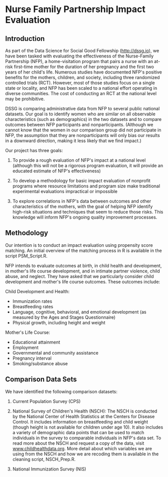 # Nurse Family Partnership Impact Evaluation
 
## Introduction
 
As part of the Data Science for Social Good Fellowship (http://dssg.io), we have been tasked with evaluating the effectiveness of 
the Nurse-Family Partnership (NFP), a home-visitation program that pairs a nurse with an at-risk first-time mother for 
the duration of her pregnancy and the first two years of her child's life.  Numerous studies have documented NFP's 
positive benefits for the mothers, children, and society, including three randomized controlled trials (RCT).  However,
most of those studies focus on a single state or locality, and NFP has been scaled to a national effort operating in diverse communities. The cost of conducting an RCT at the national level may be prohibitive.  

DSSG is comparing administrative data from NFP to several public national datasets.  Our goal is to identify women who are similar on all 
observable characteristics (such as demographics) in the two datasets and to compare outcomes between NFP participants and nonparticipants. (Although 
we cannot know that the women in our comparison group did not participate in NFP, the assumption that they are nonparticipants  will only bias our results in a 
downward direction, making it less likely that we find impact.)

Our project has three goals:

1) To provide a rough evaluation of NFP's impact at a national level (although this will not be a rigorous program evaluation, it will provide
an educated estimate of NFP's effectiveness)

2) To develop a methodology for basic impact evaluation of nonprofit programs where resource limitations and program size make traditional
experimental evaluations impractical or impossible

3) To explore correlations in NFP's data between outcomes and other characteristics of the mothers, with the goal of helping NFP identify high-risk 
situations and techniques that seem to reduce those risks.  This knowledge will inform NFP's ongoing quality improvement processes.


## Methodology

Our intention is to conduct an impact evaluation using propensity score matching.  An initial overview of the matching process in R is available in the script PSM_Script.R.

NFP intends to evaluate outcomes at birth, in child health and development, in mother's life course development, and in intimate partner violence, child abuse, and neglect.
They have asked that we particularly consider child development and mother's life course outcomes.  These outcomes include:

Child Development and Health:
- Immunization rates
- Breastfeeding rates
- Language, cognitive, behavioral, and emotional development (as measured by the Ages and Stages Questionnaire)
- Physical growth, including height and weight

Mother's Life Course:
- Educational attainment
- Employment
- Governmental and community assistance
- Pregnancy interval
- Smoking/substance abuse

## Comparison Data Sets

We have identified the following comparison datasets:

1. Current Population Survey (CPS)

2. National Survey of Children's Health (NSCH): The NSCH is conducted by the National Center of Health Statistics at the Centers for Disease Control.  It includes
information on breastfeeding and child weight (though height is not available for children under age 10).  It also includes a variety of demographic data points that
can be used to match individuals in the survey to comparable individuals in NFP's data set.  To read more about the NSCH and request a copy of the data, visit www.childhealthdata.org.
More detail about which variables we are using from the NSCH and how we are recoding them is available in the cleaning script, NSCH_Prep.R.

3. National Immunization Survey (NIS)
